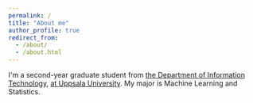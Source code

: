 ```yaml
---
permalink: /
title: "About me"
author_profile: true
redirect_from: 
  - /about/
  - /about.html
---
```

I'm a second-year graduate student from [the Department of Information Technology](https://www2.it.uu.se/itwiki.php?page=first&action=browse&lang=en), [at Uppsala University](https://www.uu.se/). My major is Machine Learning and Statistics.
